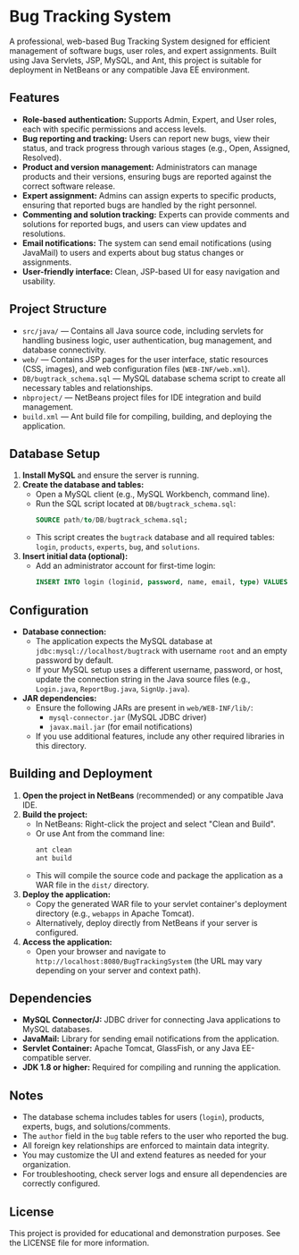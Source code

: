# Bug Tracking System

A professional, web-based Bug Tracking System designed for efficient management of software bugs, user roles, and expert assignments. Built using Java Servlets, JSP, MySQL, and Ant, this project is suitable for deployment in NetBeans or any compatible Java EE environment.

## Features
- **Role-based authentication:** Supports Admin, Expert, and User roles, each with specific permissions and access levels.
- **Bug reporting and tracking:** Users can report new bugs, view their status, and track progress through various stages (e.g., Open, Assigned, Resolved).
- **Product and version management:** Administrators can manage products and their versions, ensuring bugs are reported against the correct software release.
- **Expert assignment:** Admins can assign experts to specific products, ensuring that reported bugs are handled by the right personnel.
- **Commenting and solution tracking:** Experts can provide comments and solutions for reported bugs, and users can view updates and resolutions.
- **Email notifications:** The system can send email notifications (using JavaMail) to users and experts about bug status changes or assignments.
- **User-friendly interface:** Clean, JSP-based UI for easy navigation and usability.

## Project Structure
- `src/java/` — Contains all Java source code, including servlets for handling business logic, user authentication, bug management, and database connectivity.
- `web/` — Contains JSP pages for the user interface, static resources (CSS, images), and web configuration files (`WEB-INF/web.xml`).
- `DB/bugtrack_schema.sql` — MySQL database schema script to create all necessary tables and relationships.
- `nbproject/` — NetBeans project files for IDE integration and build management.
- `build.xml` — Ant build file for compiling, building, and deploying the application.

## Database Setup
1. **Install MySQL** and ensure the server is running.
2. **Create the database and tables:**
   - Open a MySQL client (e.g., MySQL Workbench, command line).
   - Run the SQL script located at `DB/bugtrack_schema.sql`:
     ```sql
     SOURCE path/to/DB/bugtrack_schema.sql;
     ```
   - This script creates the `bugtrack` database and all required tables: `login`, `products`, `experts`, `bug`, and `solutions`.
3. **Insert initial data (optional):**
   - Add an administrator account for first-time login:
     ```sql
     INSERT INTO login (loginid, password, name, email, type) VALUES ('admin', 'admin123', 'Administrator', 'admin@example.com', 'Admin');
     ```

## Configuration
- **Database connection:**
  - The application expects the MySQL database at `jdbc:mysql://localhost/bugtrack` with username `root` and an empty password by default.
  - If your MySQL setup uses a different username, password, or host, update the connection string in the Java source files (e.g., `Login.java`, `ReportBug.java`, `SignUp.java`).
- **JAR dependencies:**
  - Ensure the following JARs are present in `web/WEB-INF/lib/`:
    - `mysql-connector.jar` (MySQL JDBC driver)
    - `javax.mail.jar` (for email notifications)
  - If you use additional features, include any other required libraries in this directory.

## Building and Deployment
1. **Open the project in NetBeans** (recommended) or any compatible Java IDE.
2. **Build the project:**
   - In NetBeans: Right-click the project and select "Clean and Build".
   - Or use Ant from the command line:
     ```sh
     ant clean
     ant build
     ```
   - This will compile the source code and package the application as a WAR file in the `dist/` directory.
3. **Deploy the application:**
   - Copy the generated WAR file to your servlet container's deployment directory (e.g., `webapps` in Apache Tomcat).
   - Alternatively, deploy directly from NetBeans if your server is configured.
4. **Access the application:**
   - Open your browser and navigate to `http://localhost:8080/BugTrackingSystem` (the URL may vary depending on your server and context path).

## Dependencies
- **MySQL Connector/J:** JDBC driver for connecting Java applications to MySQL databases.
- **JavaMail:** Library for sending email notifications from the application.
- **Servlet Container:** Apache Tomcat, GlassFish, or any Java EE-compatible server.
- **JDK 1.8 or higher:** Required for compiling and running the application.

## Notes
- The database schema includes tables for users (`login`), products, experts, bugs, and solutions/comments.
- The `author` field in the `bug` table refers to the user who reported the bug.
- All foreign key relationships are enforced to maintain data integrity.
- You may customize the UI and extend features as needed for your organization.
- For troubleshooting, check server logs and ensure all dependencies are correctly configured.

## License
This project is provided for educational and demonstration purposes. See the LICENSE file for more information.
